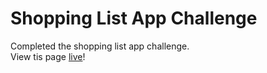 # Shopping List App Challenge

Completed the shopping list app challenge.  
View tis page [live](https://human437.github.io/shopping-list/)!
